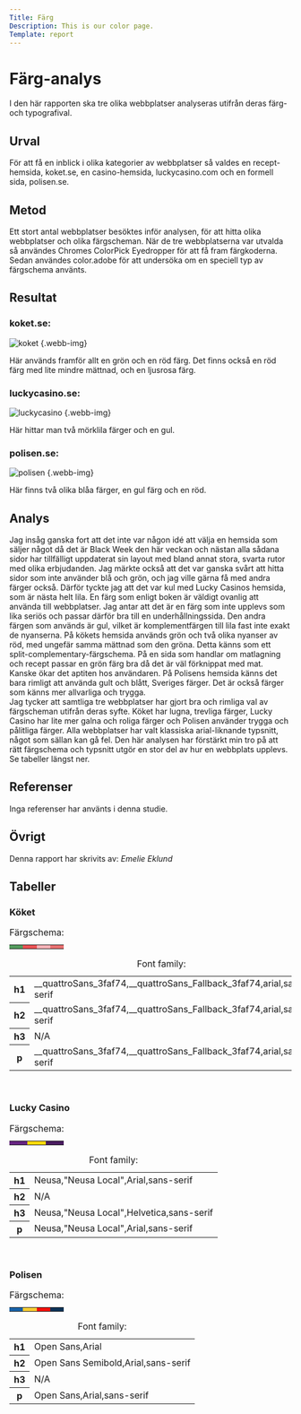 ```yaml
---
Title: Färg
Description: This is our color page.
Template: report
---
```


Färg-analys
=======================

I den här rapporten ska tre olika webbplatser analyseras utifrån deras färg- och typografival. 

Urval
-----------------------

För att få en inblick i olika kategorier av webbplatser så valdes en recept-hemsida, koket.se, en casino-hemsida, luckycasino.com och en formell sida, polisen.se.

Metod
-----------------------

Ett stort antal webbplatser besöktes inför analysen, för att hitta olika webbplatser och olika färgscheman. När de tre webbplatserna var utvalda så användes Chromes ColorPick Eyedropper för att få fram färgkoderna. Sedan användes color.adobe för att undersöka om en speciell typ av färgschema använts.

Resultat
-----------------------

<h3>koket.se:</h3>

![koket](../assets/img/koket.png) {.webb-img}

Här används framför allt en grön och en röd färg. Det finns också en röd färg med lite mindre mättnad, och en ljusrosa färg.

<h3>luckycasino.se:</h3>

![luckycasino](../assets/img/luckycasino.png) {.webb-img}

Här hittar man två mörklila färger och en gul.

<h3>polisen.se:</h3>

![polisen](../assets/img/polisen.png) {.webb-img}

Här finns två olika blåa färger, en gul färg och en röd.

Analys
-----------------------

Jag insåg ganska fort att det inte var någon idé att välja en hemsida som säljer något då det är Black Week den här veckan och nästan alla sådana sidor har tillfälligt uppdaterat sin layout med bland annat stora, svarta rutor med olika erbjudanden.
Jag märkte också att det var ganska svårt att hitta sidor som inte använder blå och grön, och jag ville gärna få med andra färger också. Därför tyckte jag att det var kul med Lucky Casinos hemsida, som är nästa helt lila. En färg som enligt boken är väldigt ovanlig att använda till webbplatser. Jag antar att det är en färg som inte upplevs som lika seriös och passar därför bra till en underhållningssida. Den andra färgen som används är gul, vilket är komplementfärgen till lila fast inte exakt de nyanserna.
På kökets hemsida används grön och två olika nyanser av röd, med ungefär samma mättnad som den gröna. Detta känns som ett split-complementary-färgschema. På en sida som handlar om matlagning och recept passar en grön färg bra då det är väl förknippat med mat. Kanske ökar det aptiten hos användaren. 
På Polisens hemsida känns det bara rimligt att använda gult och blått, Sveriges färger. Det är också färger som känns mer allvarliga och trygga.<br>
Jag tycker att samtliga tre webbplatser har gjort bra och rimliga val av färgscheman utifrån deras syfte. Köket har lugna, trevliga färger, Lucky Casino har lite mer galna och roliga färger och Polisen använder trygga och pålitliga färger. Alla webbplatser har valt klassiska arial-liknande typsnitt, något som sällan kan gå fel. Den här analysen har förstärkt min tro på att rätt färgschema och typsnitt utgör en stor del av hur en webbplats upplevs.<br>
Se tabeller längst ner.

Referenser
-----------------------

Inga referenser har använts i denna studie.

Övrigt
-----------------------

Denna rapport har skrivits av: <i>Emelie Eklund</i>

Tabeller
-----------------------

<h3>Köket</h3>

<table class="color-table">
    <caption>Färgschema:</caption>
    <tr>
        <td style="background-color: #529A5C">
        <td style="background-color: #EA5153">
        <td style="background-color: #F5B1B6">
        <td style="background-color: #E76F6F">
    </tr>
</table>

<table class="font-table">
    <caption>Font family:</caption>
    <tr>
        <th>h1</th>
        <td>__quattroSans_3faf74,__quattroSans_Fallback_3faf74,arial,sans-serif</td>
    </tr>
    <tr>
        <th>h2</th>
        <td>__quattroSans_3faf74,__quattroSans_Fallback_3faf74,arial,sans-serif</td>
    </tr>
    <tr>
        <th>h3</th>
        <td>N/A</td>
    </tr>
    <tr>
        <th>p</th>
        <td>__quattroSans_3faf74,__quattroSans_Fallback_3faf74,arial,sans-serif</td>
    </tr>
</table>
<br>

<h3>Lucky Casino</h3>

<table class="color-table">
    <caption>Färgschema:</caption>
    <tr>
        <td style="background-color: #662481">
        <td style="background-color: #FED909">
        <td style="background-color: #491B5F">
    </tr>
</table>

<table class="font-table">
    <caption>Font family:</caption>
    <tr>
        <th>h1</th>
        <td>Neusa,"Neusa Local",Arial,sans-serif</td>
    </tr>
    <tr>
        <th>h2</th>
        <td>N/A</td>
    </tr>
    <tr>
        <th>h3</th>
        <td>Neusa,"Neusa Local",Helvetica,sans-serif</td>
    </tr>
    <tr>
        <th>p</th>
        <td>Neusa,"Neusa Local",Arial,sans-serif</td>
    </tr>
</table>
<br>

<h3>Polisen</h3>

<table class="color-table">
    <caption>Färgschema:</caption>
    <tr>
        <td style="background-color: #1862A8">
        <td style="background-color: #FFCC33">
        <td style="background-color: #FA100C">
        <td style="background-color: #0C3256">
    </tr>
</table>

<table class="font-table">
    <caption>Font family:</caption>
    <tr>
        <th>h1</th>
        <td>Open Sans,Arial</td>
    </tr>
    <tr>
        <th>h2</th>
        <td>Open Sans Semibold,Arial,sans-serif</td>
    </tr>
    <tr>
        <th>h3</th>
        <td>N/A</td>
    </tr>
    <tr>
        <th>p</th>
        <td>Open Sans,Arial,sans-serif</td>
    </tr>
</table>
